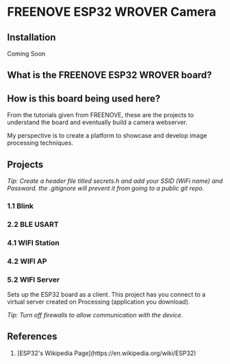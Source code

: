 # FREENOVE ESP32 WROVER Camera

## Installation

Coming Soon

## What is the FREENOVE ESP32 WROVER board?

## How is this board being used here?

From the tutorials given from FREENOVE, these are the projects to understand the board and eventually build a camera webserver.

My perspective is to create a platform to showcase and develop image processing techniques.


## Projects

*Tip: Create a header file titled secrets.h and add your SSID (WiFi name) and Password. the .gitignore will prevent it from going to a public git repo.*

### 1.1 Blink

### 2.2 BLE USART

### 4.1 WIFI Station

### 4.2 WIFI AP

### 5.2 WIFI Server

Sets up the ESP32 board as a client. This project has you connect to a virtual server created on Processing (application you download).

*Tip: Turn off firewalls to allow communication with the device.*

## References

<ol>
    <li>[ESP32's Wikipedia Page](https://en.wikipedia.org/wiki/ESP32)</li>
</ol>
